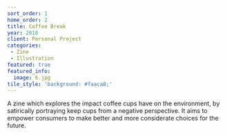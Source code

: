 ```yaml
---
sort_order: 1
home_order: 2
title: Coffee Break
year: 2018
client: Personal Project
categories:
 - Zine
 - Illustration
featured: true
featured_info:
  image: 6.jpg
tile_style: 'background: #faaca8;'
---
```


A zine which explores the impact coffee cups have on the environment, by satirically portraying keep cups from a negative perspective. It aims to empower consumers to make better and more considerate choices for the future.
